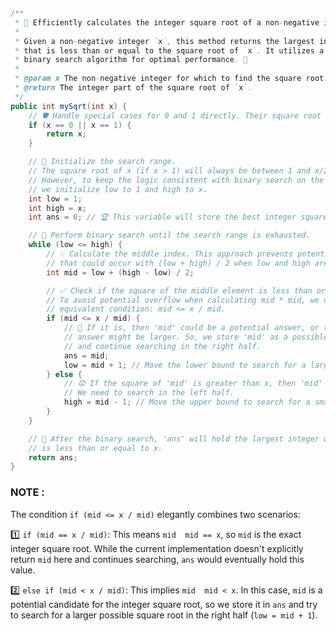 ```java
/**
 * 🚀 Efficiently calculates the integer square root of a non-negative integer.
 *
 * Given a non-negative integer `x`, this method returns the largest integer
 * that is less than or equal to the square root of `x`. It utilizes a
 * binary search algorithm for optimal performance. 🎯
 *
 * @param x The non-negative integer for which to find the square root. 🔢
 * @return The integer part of the square root of `x`.
 */
public int mySqrt(int x) {
    // 🛡️ Handle special cases for 0 and 1 directly. Their square root is themselves.
    if (x == 0 || x == 1) {
        return x;
    }

    // 📏 Initialize the search range.
    // The square root of x (if x > 1) will always be between 1 and x/2 (inclusive).
    // However, to keep the logic consistent with binary search on the entire range,
    // we initialize low to 1 and high to x.
    int low = 1;
    int high = x;
    int ans = 0; // 🏆 This variable will store the best integer square root found so far.

    // 🔎 Perform binary search until the search range is exhausted.
    while (low <= high) {
        // 💡 Calculate the middle index. This approach prevents potential overflow
        // that could occur with (low + high) / 2 when low and high are very large.
        int mid = low + (high - low) / 2;

        // ✅ Check if the square of the middle element is less than or equal to x.
        // To avoid potential overflow when calculating mid * mid, we use the
        // equivalent condition: mid <= x / mid.
        if (mid <= x / mid) {
            // 🎉 If it is, then 'mid' could be a potential answer, or the actual
            // answer might be larger. So, we store 'mid' as a possible answer
            // and continue searching in the right half.
            ans = mid;
            low = mid + 1; // Move the lower bound to search for a larger square root.
        } else {
            // 😟 If the square of 'mid' is greater than x, then 'mid' is too large.
            // We need to search in the left half.
            high = mid - 1; // Move the upper bound to search for a smaller square root.
        }
    }

    // 🥇 After the binary search, 'ans' will hold the largest integer whose square
    // is less than or equal to x.
    return ans;
}
```

### NOTE : 

The condition `if (mid <= x / mid)` elegantly combines two scenarios:
 
:one:  `if (mid == x / mid)`: This means `mid  mid == x`, so `mid` is the exact
integer square root. While the current implementation doesn't explicitly
return `mid` here and continues searching, `ans` would eventually hold
this value.

:two:  `else if (mid < x / mid)`: This implies `mid  mid < x`. In this case, `mid`
is a potential candidate for the integer square root, so we store it in `ans`
and try to search for a larger possible square root in the right half
(`low = mid + 1`).